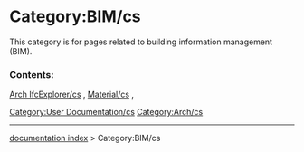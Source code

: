 # Category:BIM/cs
This category is for pages related to building information management (BIM).

### Contents:

[Arch IfcExplorer/cs](Arch_IfcExplorer/cs.md) , [Material/cs](Material/cs.md) ,

[Category:User Documentation/cs](Category:User_Documentation/cs.md) [Category:Arch/cs](Category:Arch/cs.md)

---
[documentation index](../README.md) > Category:BIM/cs
